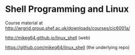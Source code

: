 Shell Programming and Linux
===========================


Course material at
http://wrgrid.group.shef.ac.uk/downloads/courses/cic6001a/


http://mikeg64.github.io/linux_shell (web)

https://github.com/mikeg64/linux_shell (the underlying repo)
